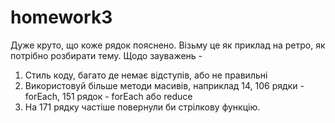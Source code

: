 # homework3
Дуже круто, що коже рядок пояснено. Візьму це як приклад на ретро, як потрібно розбирати тему.
Щодо зауважень - 
1. Стиль коду, багато де немає відступів, або не правильні
2. Використовуй більше методи масивів, наприклад 14, 106 рядки -forEach, 151 рядок - forEach або reduce
3. На 171 рядку частіше повернули би стрілкову функцію. 
